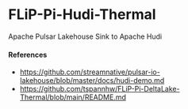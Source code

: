 # FLiP-Pi-Hudi-Thermal
Apache Pulsar Lakehouse Sink to Apache Hudi


#### References

* https://github.com/streamnative/pulsar-io-lakehouse/blob/master/docs/hudi-demo.md
* https://github.com/tspannhw/FLiP-Pi-DeltaLake-Thermal/blob/main/README.md
